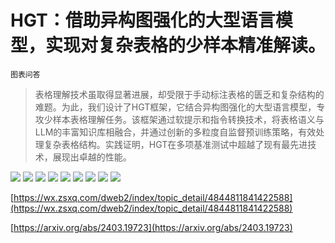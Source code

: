 # HGT：借助异构图强化的大型语言模型，实现对复杂表格的少样本精准解读。
`图表问答`
> 表格理解技术虽取得显著进展，却受限于手动标注表格的匮乏和复杂结构的难题。为此，我们设计了HGT框架，它结合异构图强化的大型语言模型，专攻少样本表格理解任务。该框架通过软提示和指令转换技术，将表格语义与LLM的丰富知识库相融合，并通过创新的多粒度自监督预训练策略，有效处理复杂表格结构。实践证明，HGT在多项基准测试中超越了现有最先进技术，展现出卓越的性能。

![](https://raw.githubusercontent.com/HuggingAGI/HuggingArxiv/main/paper_images/2403.19723/x1.png)
![](https://raw.githubusercontent.com/HuggingAGI/HuggingArxiv/main/paper_images/2403.19723/x2.png)
![](https://raw.githubusercontent.com/HuggingAGI/HuggingArxiv/main/paper_images/2403.19723/x3.png)
![](https://raw.githubusercontent.com/HuggingAGI/HuggingArxiv/main/paper_images/2403.19723/x4.png)
![](https://raw.githubusercontent.com/HuggingAGI/HuggingArxiv/main/paper_images/2403.19723/x5.png)
![](https://raw.githubusercontent.com/HuggingAGI/HuggingArxiv/main/paper_images/2403.19723/x6.png)
![](https://raw.githubusercontent.com/HuggingAGI/HuggingArxiv/main/paper_images/2403.19723/x7.png)
![](https://raw.githubusercontent.com/HuggingAGI/HuggingArxiv/main/paper_images/2403.19723/x8.png)
![](https://raw.githubusercontent.com/HuggingAGI/HuggingArxiv/main/paper_images/2403.19723/x9.png)

[https://wx.zsxq.com/dweb2/index/topic_detail/4844811841422588](https://wx.zsxq.com/dweb2/index/topic_detail/4844811841422588)

[https://arxiv.org/abs/2403.19723](https://arxiv.org/abs/2403.19723)
